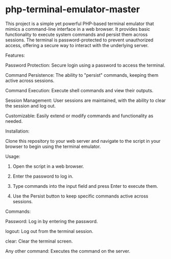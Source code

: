 # php-terminal-emulator-master
This project is a simple yet powerful PHP-based terminal emulator that mimics a command-line interface in a web browser. It provides basic functionality to execute system commands and persist them across sessions. The terminal is password-protected to prevent unauthorized access, offering a secure way to interact with the underlying server.

Features:

Password Protection: Secure login using a password to access the terminal.

Command Persistence: The ability to "persist" commands, keeping them active across sessions.

Command Execution: Execute shell commands and view their outputs.

Session Management: User sessions are maintained, with the ability to clear the session and log out.

Customizable: Easily extend or modify commands and functionality as needed.


Installation:

Clone this repository to your web server and navigate to the script in your browser to begin using the terminal emulator.


Usage:

1. Open the script in a web browser.


2. Enter the password to log in.


3. Type commands into the input field and press Enter to execute them.


4. Use the Persist button to keep specific commands active across sessions.



Commands:

Password: Log in by entering the password.

logout: Log out from the terminal session.

clear: Clear the terminal screen.

Any other command: Executes the command on the server.
